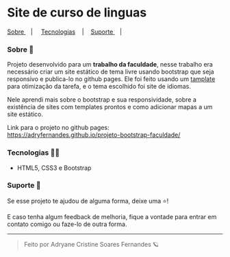 # Site de curso de linguas 

<nav>
  <a href="#sobre-"> Sobre </a> &nbsp;&nbsp;&nbsp;| &nbsp;&nbsp;&nbsp;
  <a href="#tecnologias-">Tecnologias</a> &nbsp;&nbsp;&nbsp;|&nbsp;&nbsp;&nbsp;
  <a href="#suporte-"> Suporte </a> &nbsp;&nbsp;&nbsp;|&nbsp;&nbsp;&nbsp;
</nav>

### Sobre 📌
Projeto desenvolvido para um **trabalho da faculdade**, nesse trabalho era necessário criar um site estático de tema livre usando bootstrap que seja responsivo e publica-lo no github pages.
Ele foi feito usando um [tamplate](https://startbootstrap.com/template/business-frontpage) para otimização da tarefa, e o tema escolhido foi site de idiomas. 

Nele aprendi mais sobre o bootstrap e sua responsividade, sobre a existência de sites com templates prontos e como adicionar mapas a um site estático.

Link para o projeto no github pages: https://adryfernandes.github.io/projeto-bootstrap-faculdade/

### Tecnologias 👩‍💻
- HTML5, CSS3 e Bootstrap

### Suporte 🤝
Se esse projeto te ajudou de alguma forma, deixe uma ⭐️!

E caso tenha algum feedback de melhoria, fique a vontade para entrar em contato comigo ou faze-lo de outra forma.

---
<blockquote>
    Feito por Adryane Cristine Soares Fernandes 🪐
</blockquote>
